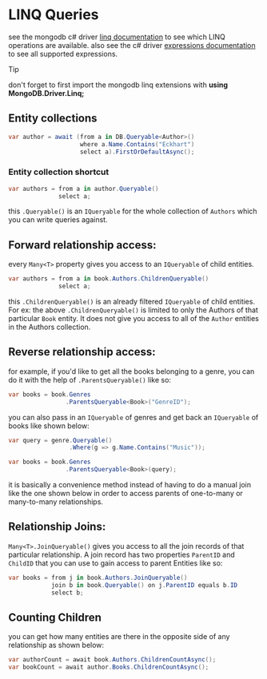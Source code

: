 # LINQ Queries

see the mongodb c# driver [linq documentation](http://mongodb.github.io/mongo-csharp-driver/2.11/reference/driver/crud/linq/) to see which LINQ operations are available.
also see the c# driver [expressions documentation](http://mongodb.github.io/mongo-csharp-driver/2.11/reference/driver/expressions/) to see all supported expressions.

> [!tip] 
> don't forget to first import the mongodb linq extensions with **using MongoDB.Driver.Linq;**

## Entity collections
```csharp
var author = await (from a in DB.Queryable<Author>()
                    where a.Name.Contains("Eckhart")
                    select a).FirstOrDefaultAsync();
```
### Entity collection shortcut
```csharp
var authors = from a in author.Queryable()
              select a;
```
this `.Queryable()` is an `IQueryable` for the whole collection of `Authors` which you can write queries against.

## Forward relationship access:
every `Many<T>` property gives you access to an `IQueryable` of child entities.
```csharp
var authors = from a in book.Authors.ChildrenQueryable()
              select a;
```
this `.ChildrenQueryable()` is an already filtered `IQueryable` of child entities. For ex: the above `.ChildrenQueryable()` is limited to only the Authors of that particular `Book` entity. It does not give you access to all of the `Author` entities in the Authors collection.

## Reverse relationship access:
for example, if you'd like to get all the books belonging to a genre, you can do it with the help of `.ParentsQueryable()` like so:
```csharp
var books = book.Genres
                .ParentsQueryable<Book>("GenreID");
```
you can also pass in an `IQueryable` of genres and get back an `IQueryable` of books like shown below:
```csharp
var query = genre.Queryable()
                 .Where(g => g.Name.Contains("Music"));

var books = book.Genres
                .ParentsQueryable<Book>(query);
```
it is basically a convenience method instead of having to do a manual join like the one shown below in order to access parents of one-to-many or many-to-many relationships.

## Relationship Joins:
`Many<T>.JoinQueryable()` gives you access to all the join records of that particular relationship. A join record has two properties `ParentID` and `ChildID` that you can use to gain access to parent Entities like so:
```csharp
var books = from j in book.Authors.JoinQueryable()
            join b in book.Queryable() on j.ParentID equals b.ID
            select b;
```
## Counting Children
you can get how many entities are there in the opposite side of any relationship as shown below:
```csharp
var authorCount = await book.Authors.ChildrenCountAsync();
var bookCount = await author.Books.ChildrenCountAsync();
```